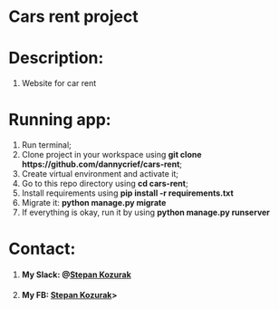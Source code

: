 <h1>Cars rent project</h1>
<h1>Description:</h1>
<ol>
<li>Website for car rent</li>
</ol>
<h1>Running app:</h1>
<ol>
<li>Run terminal;</li>
<li>Clone project in your workspace using <b>git clone https://github.com/dannycrief/cars-rent</b>;</li>
<li>Create virtual environment and activate it;</li>
<li>Go to this repo directory using <b>cd cars-rent</b>;</li>
<li>Install requirements using <b>pip install -r requirements.txt</b></li>
<li>Migrate it: <b>python manage.py migrate</b></li>
<li>If everything is okay, run it by using <b>python manage.py runserver</b></li>
</ol>
<h1>Contact:</h1>
<ol>
<li><h4>My Slack: @<u>Stepan Kozurak</u></h4></li>
<li><h4>My FB: <a href="https://www.facebook.com/danielcrief/">Stepan Kozurak</a>></h4></li>
</ol>


